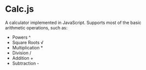 # Calc.js
A calculator implemented in JavaScript. Supports most of the basic arithmetic operations, such as:
  * Powers  ^
  * Square Roots  √
  * Multiplication *
  * Division  /
  * Addition  +
  * Subtraction  -
